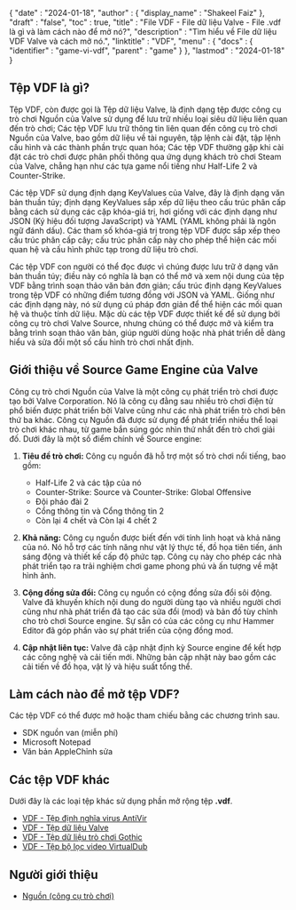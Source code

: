 {
  "date" : "2024-01-18",
  "author" : {
    "display_name" : "Shakeel Faiz"
  },
  "draft" : "false",
  "toc" : true,
  "title" : "File VDF - File dữ liệu Valve - File .vdf là gì và làm cách nào để mở nó?",
  "description" : "Tìm hiểu về File dữ liệu VDF Valve và cách mở nó.",
  "linktitle" : "VDF",
  "menu" : {
    "docs" : {
      "identifier" : "game-vi-vdf",
      "parent" : "game"
    }
  },
  "lastmod" : "2024-01-18"
}

## Tệp VDF là gì?

Tệp VDF, còn được gọi là Tệp dữ liệu Valve, là định dạng tệp được công cụ trò chơi Nguồn của Valve sử dụng để lưu trữ nhiều loại siêu dữ liệu liên quan đến trò chơi; Các tệp VDF lưu trữ thông tin liên quan đến công cụ trò chơi Nguồn của Valve, bao gồm dữ liệu về tài nguyên, tập lệnh cài đặt, tập lệnh cấu hình và các thành phần trực quan hóa; Các tệp VDF thường gặp khi cài đặt các trò chơi được phân phối thông qua ứng dụng khách trò chơi Steam của Valve, chẳng hạn như các tựa game nổi tiếng như Half-Life 2 và Counter-Strike.

Các tệp VDF sử dụng định dạng KeyValues của Valve, đây là định dạng văn bản thuần túy; định dạng KeyValues sắp xếp dữ liệu theo cấu trúc phân cấp bằng cách sử dụng các cặp khóa-giá trị, hơi giống với các định dạng như JSON (Ký hiệu đối tượng JavaScript) và YAML (YAML không phải là ngôn ngữ đánh dấu). Các tham số khóa-giá trị trong tệp VDF được sắp xếp theo cấu trúc phân cấp cây; cấu trúc phân cấp này cho phép thể hiện các mối quan hệ và cấu hình phức tạp trong dữ liệu trò chơi.

Các tệp VDF con người có thể đọc được vì chúng được lưu trữ ở dạng văn bản thuần túy; điều này có nghĩa là bạn có thể mở và xem nội dung của tệp VDF bằng trình soạn thảo văn bản đơn giản; cấu trúc định dạng KeyValues trong tệp VDF có những điểm tương đồng với JSON và YAML. Giống như các định dạng này, nó sử dụng cú pháp đơn giản để thể hiện các mối quan hệ và thuộc tính dữ liệu. Mặc dù các tệp VDF được thiết kế để sử dụng bởi công cụ trò chơi Valve Source, nhưng chúng có thể được mở và kiểm tra bằng trình soạn thảo văn bản, giúp người dùng hoặc nhà phát triển dễ dàng hiểu và sửa đổi một số cấu hình trò chơi nhất định.

## Giới thiệu về Source Game Engine của Valve

Công cụ trò chơi Nguồn của Valve là một công cụ phát triển trò chơi được tạo bởi Valve Corporation. Nó là công cụ đằng sau nhiều trò chơi điện tử phổ biến được phát triển bởi Valve cũng như các nhà phát triển trò chơi bên thứ ba khác. Công cụ Nguồn đã được sử dụng để phát triển nhiều thể loại trò chơi khác nhau, từ game bắn súng góc nhìn thứ nhất đến trò chơi giải đố. Dưới đây là một số điểm chính về Source engine:

1. **Tiêu đề trò chơi:** Công cụ nguồn đã hỗ trợ một số trò chơi nổi tiếng, bao gồm:

     - Half-Life 2 và các tập của nó
     - Counter-Strike: Source và Counter-Strike: Global Offensive
     -   Đội pháo đài 2
     - Cổng thông tin và Cổng thông tin 2
     - Còn lại 4 chết và Còn lại 4 chết 2
2. **Khả năng:** Công cụ nguồn được biết đến với tính linh hoạt và khả năng của nó. Nó hỗ trợ các tính năng như vật lý thực tế, đồ họa tiên tiến, ánh sáng động và thiết kế cấp độ phức tạp. Công cụ này cho phép các nhà phát triển tạo ra trải nghiệm chơi game phong phú và ấn tượng về mặt hình ảnh.

3. **Cộng đồng sửa đổi:** Công cụ nguồn có cộng đồng sửa đổi sôi động. Valve đã khuyến khích nội dung do người dùng tạo và nhiều người chơi cũng như nhà phát triển đã tạo các sửa đổi (mod) và bản đồ tùy chỉnh cho trò chơi Source engine. Sự sẵn có của các công cụ như Hammer Editor đã góp phần vào sự phát triển của cộng đồng mod.

4. **Cập nhật liên tục:** Valve đã cập nhật định kỳ Source engine để kết hợp các công nghệ và cải tiến mới. Những bản cập nhật này bao gồm các cải tiến về đồ họa, vật lý và hiệu suất tổng thể.

## Làm cách nào để mở tệp VDF?

Các tệp VDF có thể được mở hoặc tham chiếu bằng các chương trình sau.

- SDK nguồn van (miễn phí)
- Microsoft Notepad
- Văn bản AppleChỉnh sửa

## Các tệp VDF khác

Dưới đây là các loại tệp khác sử dụng phần mở rộng tệp **.vdf**.

- [VDF - Tệp định nghĩa virus AntiVir](/data/vdf/)
- [VDF - Tệp dữ liệu Valve](/game/vdf/)
- [VDF - Tệp dữ liệu trò chơi Gothic](/game/vdf-gothic/)
- [VDF - Tệp bộ lọc video VirtualDub](/plugin/vdf/)

## Người giới thiệu
* [Nguồn (công cụ trò chơi)](https://en.wikipedia.org/wiki/Source_(game_engine))
